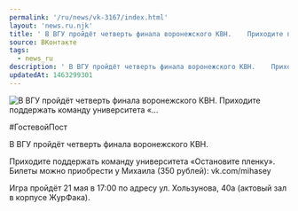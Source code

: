 ```yaml
---
permalink: '/ru/news/vk-3167/index.html'
layout: 'news.ru.njk'
title: ' В ВГУ пройдёт четверть финала воронежского КВН.    Приходите поддержать команду университета «…'
source: ВКонтакте
tags:
  - news_ru
description: ' В ВГУ пройдёт четверть финала воронежского КВН.    Приходите поддержать команду университета «…'
updatedAt: 1463299301
---
```

![ В ВГУ пройдёт четверть финала воронежского КВН.    Приходите поддержать команду университета «…](https://sun9-68.userapi.com/impf/c626927/v626927195/d10b/_qvxg2HA6kE.jpg?size=1280x720&quality=96&sign=af9abd80460d31ade81e2a9001447ba9&c_uniq_tag=ePmIO5-NFDLDulmDH3pzY1xm5kUCPT0cLV44283_uEQ&type=album)

#ГостевойПост

В ВГУ пройдёт четверть финала воронежского КВН.

Приходите поддержать команду университета «Остановите пленку».
Билеты можно приобрести у Михаила (350 рублей): vk.com/mihasey

Игра пройдёт 21 мая в 17:00 по адресу ул. Хользунова, 40а (актовый зал в корпусе ЖурФака).
